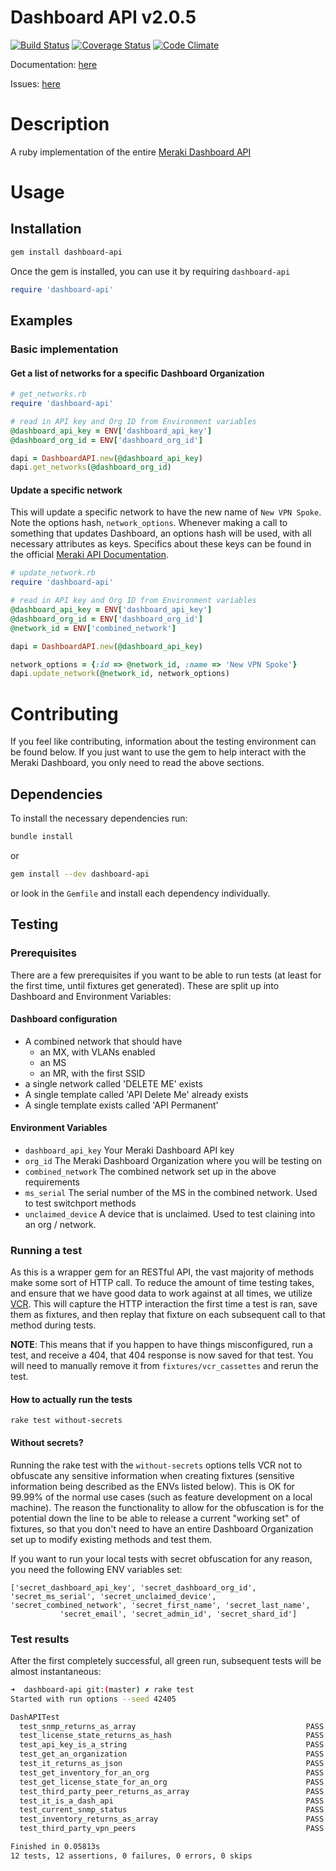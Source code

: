 # Dashboard API v2.0.5
[![Build Status](https://travis-ci.org/jletizia/dashboardapi.svg?branch=master)](https://travis-ci.org/jletizia/dashboardapi)
[![Coverage Status](https://coveralls.io/repos/github/jletizia/dashboardapi/badge.svg?branch=master)](https://coveralls.io/github/jletizia/dashboardapi?branch=master)
[![Code Climate](https://codeclimate.com/github/jletizia/dashboardapi/badges/gpa.svg)](https://codeclimate.com/github/jletizia/dashboardapi)

Documentation: [here](http://www.rubydoc.info/gems/dashboard-api/1.0.0)

Issues: [here](https://github.com/jletizia/dashboardapi/issues)

# Description
A ruby implementation of the entire [Meraki Dashboard API](https://documentation.meraki.com/zGeneral_Administration/Other_Topics/The_Cisco_Meraki_Dashboard_API)

# Usage
## Installation
```bash
gem install dashboard-api
```
Once the gem is installed, you can use it by requiring `dashboard-api`
```ruby
require 'dashboard-api'
```
## Examples

### Basic implementation
#### Get a list of networks for a specific Dashboard Organization

```ruby
# get_networks.rb
require 'dashboard-api'

# read in API key and Org ID from Environment variables
@dashboard_api_key = ENV['dashboard_api_key']
@dashboard_org_id = ENV['dashboard_org_id']

dapi = DashboardAPI.new(@dashboard_api_key)
dapi.get_networks(@dashboard_org_id)
```

#### Update a specific network
This will update a specific network to have the new name of `New VPN Spoke`. Note the options hash, `network_options`. Whenever making a call to something that updates
Dashboard, an options hash will be used, with all necessary attributes as keys. Specifics about these keys can be found in the official [Meraki API Documentation](https://dashboard.meraki.com/manage/support/api_docs).
```ruby
# update_network.rb
require 'dashboard-api'

# read in API key and Org ID from Environment variables
@dashboard_api_key = ENV['dashboard_api_key']
@dashboard_org_id = ENV['dashboard_org_id']
@network_id = ENV['combined_network']

dapi = DashboardAPI.new(@dashboard_api_key)

network_options = {:id => @network_id, :name => 'New VPN Spoke'}
dapi.update_network(@network_id, network_options)
```


# Contributing
If you feel like contributing, information about the testing environment can be found below. If you just want to use the gem to help interact with the Meraki Dashboard,
you only need to read the above sections.

## Dependencies
To install the necessary dependencies run:
```bash
bundle install
```
or

```bash
gem install --dev dashboard-api
```
or look in the `Gemfile` and install each dependency individually.

## Testing
### Prerequisites
There are a few prerequisites if you want to be able to run tests (at least for the first time, until fixtures get generated). These are split up into Dashboard and Environment Variables:
#### Dashboard configuration
* A combined network that should have
  * an MX, with VLANs enabled
  * an MS
  * an MR, with the first SSID
* a single network called 'DELETE ME' exists
* A single template called 'API Delete Me' already exists
* A single template exists called 'API Permanent'

#### Environment Variables
* `dashboard_api_key` Your Meraki Dashboard API key
* `org_id` The Meraki Dashboard Organization where you will be testing on
* `combined_network` The combined network set up in the above requirements
* `ms_serial` The serial number of the MS in the combined network. Used to test switchport methods
* `unclaimed_device` A device that is unclaimed. Used to test claining into an org / network.

### Running a test
As this is a wrapper gem for an RESTful API, the vast majority of methods make some sort of HTTP call. To reduce the amount of time testing takes, and ensure that we have good data to work against at all times, we utilize [VCR](https://github.com/vcr/vcr). This will capture the HTTP interaction the first time a test is ran, save them as fixtures, and then replay that fixture on each subsequent call to that method during tests.

**NOTE**: This means that if you happen to have things misconfigured, run a test, and receive a 404, that 404 response is now saved for that test. You will need to manually remove it from `fixtures/vcr_cassettes` and rerun the test.

#### How to actually run the tests
```
rake test without-secrets
```
#### Without secrets?
Running the rake test with the `without-secrets` options tells VCR not to obfuscate any sensitive information when creating fixtures (sensitive information being described as the ENVs listed below). This is OK for 99.99% of the normal use cases (such as feature development on a local machine). The reason the functionality to allow for the obfuscation is for the potential down the line to be able to release a current "working set" of fixtures, so that you don't need to have an entire Dashboard Organization set up to modify existing methods and test them.

If you want to run your local tests with secret obfuscation for any reason, you need the following ENV variables set:
```
['secret_dashboard_api_key', 'secret_dashboard_org_id', 'secret_ms_serial', 'secret_unclaimed_device', 'secret_combined_network', 'secret_first_name', 'secret_last_name',
           'secret_email', 'secret_admin_id', 'secret_shard_id']
```

### Test results
After the first completely successful, all green run, subsequent tests will be almost instantaneous:

```bash
➜  dashboard-api git:(master) ✗ rake test
Started with run options --seed 42405

DashAPITest
  test_snmp_returns_as_array                                      PASS (0.01s)
  test_license_state_returns_as_hash                              PASS (0.01s)
  test_api_key_is_a_string                                        PASS (0.00s)
  test_get_an_organization                                        PASS (0.01s)
  test_it_returns_as_json                                         PASS (0.00s)
  test_get_inventory_for_an_org                                   PASS (0.01s)
  test_get_license_state_for_an_org                               PASS (0.00s)
  test_third_party_peer_returns_as_array                          PASS (0.01s)
  test_it_is_a_dash_api                                           PASS (0.00s)
  test_current_snmp_status                                        PASS (0.00s)
  test_inventory_returns_as_array                                 PASS (0.00s)
  test_third_party_vpn_peers                                      PASS (0.00s)

Finished in 0.05813s
12 tests, 12 assertions, 0 failures, 0 errors, 0 skips
```
